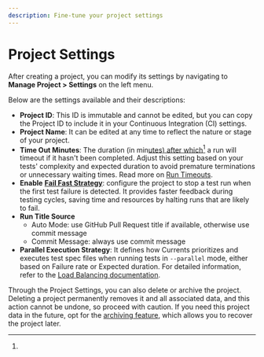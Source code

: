 ```yaml
---
description: Fine-tune your project settings
---
```


# Project Settings

After creating a project, you can modify its settings by navigating to **Manage Project > Settings** on the left menu.&#x20;

Below are the settings available and their descriptions:

* **Project ID**: This ID is immutable and cannot be edited, but you can copy the Project ID to include it in your Continuous Integration (CI) settings.
* **Project Name**: It can be edited at any time to reflect the nature or stage of your project.
* **Time Out Minutes**: The duration (in min[utes) after which](#user-content-fn-1)[^1] a run will timeout if it hasn't been completed. Adjust this setting based on your tests' complexity and expected duration to avoid premature terminations or unnecessary waiting times. Read more on [Run Timeouts](../runs/run-timeouts.md).
* **Enable** [**Fail Fast Strategy**](../../guides/parallelization-guide/fail-fast-strategy.md): configure the project to stop a test run when the first test failure is detected. It provides faster feedback during testing cycles, saving time and resources by halting runs that are likely to fail.
* **Run Title Source**
  * Auto Mode: use GitHub Pull Request title if available, otherwise use commit message
  * Commit Message: always use commit message
* **Parallel Execution Strategy**: It defines how Currents prioritizes and executes test spec files when running tests in `--parallel` mode, either based on Failure rate or Expected duration. For detailed information, refer to the [Load Balancing documentation](https://chatgpt.com).

Through the Project Settings, you can also delete or archive the project. Deleting a project permanently removes it and all associated data, and this action cannot be undone, so proceed with caution. If you need this project data in the future, opt for the [archiving feature](archive-and-unarchive-projects.md), which allows you to recover the project later.

[^1]: 
